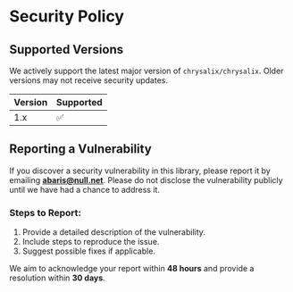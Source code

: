 # Security Policy

## Supported Versions

We actively support the latest major version of `chrysalix/chrysalix`. Older versions may not receive security updates.

| Version | Supported          |
|---------|--------------------|
| 1.x     | :white_check_mark: |

## Reporting a Vulnerability

If you discover a security vulnerability in this library, please report it by emailing **abaris@null.net**. Please do not disclose the vulnerability publicly until we have had a chance to address it.

### Steps to Report:
1. Provide a detailed description of the vulnerability.
2. Include steps to reproduce the issue.
3. Suggest possible fixes if applicable.

We aim to acknowledge your report within **48 hours** and provide a resolution within **30 days**.

